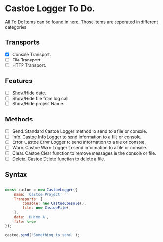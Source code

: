 # Castoe Logger To Do.

All To Do Items can be found in here. Those items are seperated in different categories.


## Transports
- [x] Console Transport.
- [ ] File Transport.
- [ ] HTTP Transport.

## Features
- [ ] Show/Hide date.
- [ ] Show/Hide file from log call.
- [ ] Show/Hide project Name.

## Methods
- [ ] Send. Standard Castoe Logger method to send to a file or console.
- [ ] Info. Castoe Info Logger to send information to a file or console.
- [ ] Error. Castoe Error Logger to send information to a file or console.
- [ ] Warn. Castoe Warn Logger to send information to a file or console.
- [ ] Clear. Castoe Clear function to remove messages in the console or file.
- [ ] Delete. Castoe Delete function to delete a file.

## Syntax
```javascript

const castoe = new CastoeLogger({
	name: 'Castoe Project'
	Transports: [
		console: new CastoeConsole(),
		file: new CastoeFile()
	],
	date: 'HH:mm A',
	file: true
});

castoe.send('Something to send.');
```